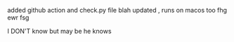 added github action and check.py file
blah
updated , runs on macos too
fhg
ewr
fsg

I DON'T know but may be he knows